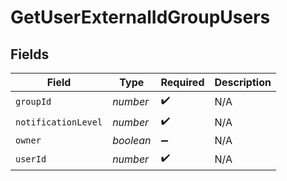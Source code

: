 # GetUserExternalIdGroupUsers


## Fields

| Field               | Type                | Required            | Description         |
| ------------------- | ------------------- | ------------------- | ------------------- |
| `groupId`           | *number*            | :heavy_check_mark:  | N/A                 |
| `notificationLevel` | *number*            | :heavy_check_mark:  | N/A                 |
| `owner`             | *boolean*           | :heavy_minus_sign:  | N/A                 |
| `userId`            | *number*            | :heavy_check_mark:  | N/A                 |